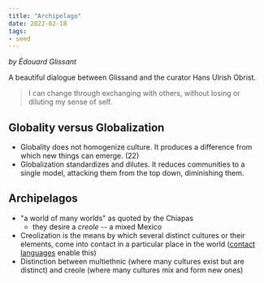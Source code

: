 ```yaml
---
title: "Archipelago"
date: 2022-02-18
tags:
- seed
---
```


*by Édouard Glissant*

A beautiful dialogue between Glissand and the curator Hans Ulrish Obrist.

> I can change through exchanging with others, without losing or diluting my sense of self.

## Globality versus Globalization
- Globality does not homogenize culture. It produces a difference from which new things can emerge. (22)
- Globalization standardizes and dilutes. It reduces communities to a single model, attacking them from the top down, diminishing them.

## Archipelagos
- "a world of many worlds" as quoted by the Chiapas
	- they desire a *creole* -- a mixed Mexico
- Creolization is the means by which several distinct cultures or their elements, come into contact in a particular place in the world ([contact languages](thoughts/contact%20language.md) enable this)
- Distinction between multiethnic (where many cultures exist but are distinct) and creole (where many cultures mix and form new ones)